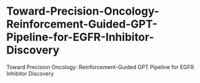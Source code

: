 # Toward-Precision-Oncology-Reinforcement-Guided-GPT-Pipeline-for-EGFR-Inhibitor-Discovery
Toward Precision Oncology: Reinforcement-Guided GPT Pipeline for EGFR Inhibitor Discovery
